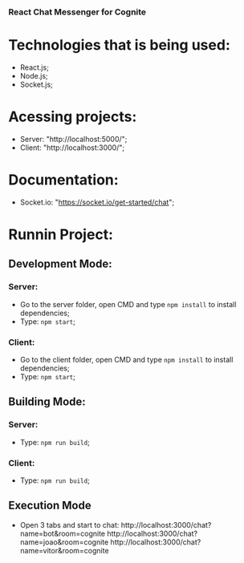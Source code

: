 ### React Chat Messenger for Cognite
 
# Technologies that is being used:
- React.js;
- Node.js;
- Socket.js;

# Acessing projects:
- Server: "http://localhost:5000/";
- Client: "http://localhost:3000/";

# Documentation:
- Socket.io: "https://socket.io/get-started/chat";

# Runnin Project:
## Development Mode:
### Server:
- Go to the server folder, open CMD and type `npm install` to install dependencies;
- Type: `npm start`;

### Client:
- Go to the client folder, open CMD and type `npm install` to install dependencies;
- Type: `npm start`;

## Building Mode:
### Server:
- Type: `npm run build`;

### Client:
- Type: `npm run build`;

## Execution Mode
- Open 3 tabs and start to chat:
http://localhost:3000/chat?name=bot&room=cognite
http://localhost:3000/chat?name=joao&room=cognite
http://localhost:3000/chat?name=vitor&room=cognite